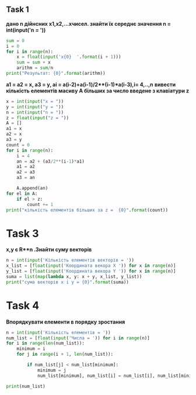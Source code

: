 ## Task 1
__дано n дійнсних х1,х2,...хчисел. знайти їх середнє значення
n = int(input('n = '))__

```py
sum = 0
i = 0
for i in range(n):
    x = float(input('x{0}  '.format(i + 1)))
    sum = sum + x
    arithm = sum/n
print("Результат: {0}".format(arithm))
```
 __a1 = a2 = x, a3 = y, ai = a(i-2)+a(i-1)/2**(i-1)*a(i-3),i= 4,..,n__
__вивести кількість елементів масиву А більших за число введене з клавіатури z__
```py
x = int(input("x = "))
y = int(input("y = "))
n = int(input("n = "))
z = float(input("z = "))
A = []
a1 = x
a2 = x
a3 = y
count = 0
for i in range(n):
    i = 4
    an = a2 + (a3/2**(i-1)*a1)
    a1 = a2
    a2 = a3
    a3 = an

    A.append(an)
for el in A:
    if el > z:
        count += 1
print("кількість елементів більших за z =  {0}".format(count))
```
# Task 3
__x,y є R**n .Знайти суму векторів__

```py 
n = int(input('Кількість елементів векторів = '))
x_list = [float(input('Координата векора Х ')) for x in range(n)]
y_list = [float(input('Координата векора Y ')) for x in range(n)]
suma = list(map(lambda x, y: x + y, x_list, y_list))
print("сума векторів x i y = {0}".format(suma))
```

# Task 4
__Впорядкувати елементи в порядку зростання__
```py
n = int(input('Кількість елементів = '))
num_list = [float(input('Чиcла = ')) for i in range(n)]
for i in range(len(num_list)):
    minimum = i
    for j in range(i + 1, len(num_list)):

        if num_list[j] < num_list[minimum]:
            minimum = j
            num_list[minimum], num_list[i] = num_list[i], num_list[minimum]

print(num_list)
```